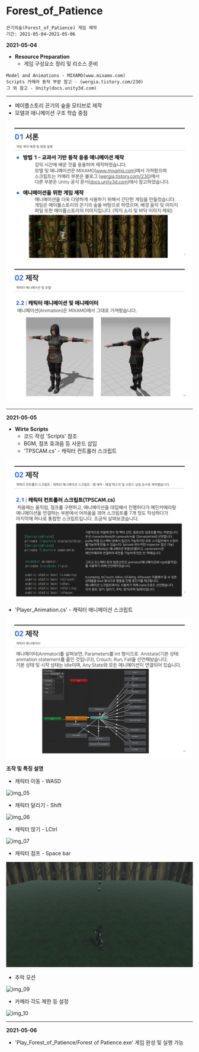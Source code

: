 # Forest_of_Patience
```
끈기의숲(Forest_of_Patience) 게임 제작
기간: 2021-05-04~2021-05-06
```
**2021-05-04**

* **Resource Preparation**
	* 게임 구성요소 정리 및 리소스 준비
```
Model and Animations - MIXAMO(www.mixamo.com)
Scripts 카메라 동작 부분 참고 - (wergia.tistory.com/230)
그 외 참고 - Unity(docs.unity3d.com)
```

---

* 메이플스토리 끈기의 숲을 모티브로 제작
* 모델과 애니메이션 구조 학습 중점

![img_01](/Images/Slide1.png)
![img_02](/Images/Slide3.png)

---

**2021-05-05**

* **Wirte Scripts**
	* 코드 작성 'Scripts' 참조
	* BGM, 점프 효과음 등 사운드 삽입
	* 'TPSCAM.cs' - 캐릭터 컨트롤러 스크립트

![img_03](/Images/Slide2.png)

* 'Player_Animation.cs' - 캐릭터 애니메이션 스크립트

![img_04](/Images/Slide4.png)

**조작 및 특징 설명**

* 캐릭터 이동 - WASD

![img_05](/Images/Move.gif)

* 캐릭터 달리기 - Shift

![img_06](/Images/Run.gif)

* 캐릭터 앉기 - LCtrl

![img_07](/Images/Sit.gif)

* 캐릭터 점프 - Space bar

![img_08](/Images/Jump.gif)

* 추락 모션

![img_09](/Images/fall.gif)

* 카메라 각도 제한 등 설정

![img_10](/Images/Camera.gif)

---

**2021-05-06**

* 'Play_Forest_of_Patience/Forest of Patience.exe' 게임 완성 및 실행 가능
